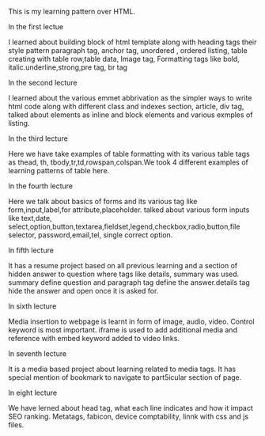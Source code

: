 This is my learning pattern over HTML.

In the first lectue

I learned about building block of html template along with heading tags their style pattern
paragraph tag, anchor tag, unordered , ordered listing, table creating with table row,table data, Image tag, 
Formatting tags like bold, italic.underline,strong,pre tag, br tag

In the second lecture

I learned about the various emmet abbrivation as the simpler ways to write html code along with different class and indexes
section, article, div tag, talked about elements as inline and block elements and various exmples of listing.

In the third lecture

Here we have take examples of table formatting with its various table tags as thead, th, tbody,tr,td,rowspan,colspan.We took 
4 different examples of learning patterns of table here.

In the fourth lecture

Here we talk about basics of forms and its various tag like form,input,label,for attribute,placeholder. talked about various form inputs like text,date,
select,option,button,textarea,fieldset,legend,checkbox,radio,button,file selector, password,email,tel, single correct option.

In fifth lecture

It has a resume project based on all previous learning and a section of hidden answer to question where tags like details, summary was used. summary define question and paragraph tag define the answer.details tag
hide the answer and open once it is asked for.

In sixth lecture

Media insertion to webpage is learnt in form of image, audio, video. Control keyword is most important. iframe is used to add additional media and reference with embed keyword added to video links.

In seventh lecture

It is a media based project about learning related to media tags. It has special mention of bookmark to navigate to part5icular section of page.

In eight lecture

We have lerned about head tag, what each line indicates and how it impact SEO ranking. Metatags, fabicon, device comptability, linnk with css and js files.


